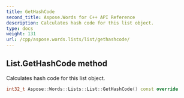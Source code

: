 ```yaml
---
title: GetHashCode
second_title: Aspose.Words for C++ API Reference
description: Calculates hash code for this list object.
type: docs
weight: 131
url: /cpp/aspose.words.lists/list/gethashcode/
---
```

## List.GetHashCode method


Calculates hash code for this list object.

```cpp
int32_t Aspose::Words::Lists::List::GetHashCode() const override
```

